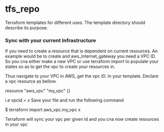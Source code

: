 # tfs_repo
Terraform templates for different uses. The template directory should describe its purpose.

<h3>Sync with your current Infrastructure</h3>
If you need to create a resource that is dependent on current resources.
An example would be to create and aws_internet_gateway you need a VPC ID.
So you cna either make a new VPC or use terraform import to populate your
states so as to get the vpc to create your resources in.

Thus navigate to your VPC in AWS, get the vpc ID. In your template. Declare a
vpc resource as bellow.

resource "aws_vpc" "my_vpc" {}

i.e vpcid = x
Save your file and run the following command

$ terraform import aws_vpc.my_vpc x


Terraform will sync your vpc per given id and you cna now create resources in
your vpc
